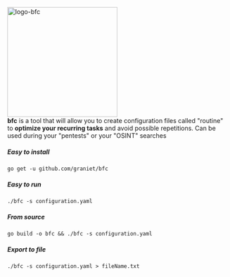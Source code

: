 <a href="https://ibb.co/kc5c7yc"><img src="https://i.ibb.co/F7m7rW7/logo-bfc.png" alt="logo-bfc" border="0" width="250"></a><br />
**bfc** is a tool that will allow you to create configuration files called "routine" to **optimize your recurring tasks** and avoid possible repetitions.
Can be used during your "pentests" or your "OSINT" searches

##### Easy to install
```
go get -u github.com/graniet/bfc
```


##### Easy to run
```
./bfc -s configuration.yaml
```

##### From source
```
go build -o bfc && ./bfc -s configuration.yaml
```

##### Export to file
```
./bfc -s configuration.yaml > fileName.txt
```
